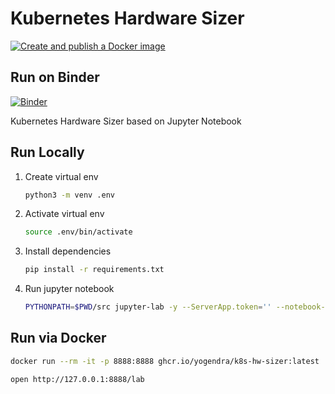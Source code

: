 # Kubernetes Hardware Sizer

[![Create and publish a Docker image](https://github.com/yogendra/kubernetes-hardware-sizer/actions/workflows/merge.yml/badge.svg)](https://github.com/yogendra/kubernetes-hardware-sizer/actions/workflows/merge.yml)

## Run on Binder

[![Binder](https://mybinder.org/badge_logo.svg)](https://mybinder.org/v2/gh/yogendra/kubernetes-hardware-sizer/main?filepath=src%2Fnotebook.ipynb)

Kubernetes Hardware Sizer based on Jupyter Notebook

## Run Locally

1. Create virtual env

    ```bash
    python3 -m venv .env
    ```

1. Activate virtual env

    ```bash
    source .env/bin/activate
    ```

1. Install dependencies

    ```bash
    pip install -r requirements.txt
    ```

1. Run jupyter notebook

    ```bash
    PYTHONPATH=$PWD/src jupyter-lab -y --ServerApp.token='' --notebook-dir=$PWD/src
    ```

## Run via Docker

```bash
docker run --rm -it -p 8888:8888 ghcr.io/yogendra/k8s-hw-sizer:latest
```

```bash
open http://127.0.0.1:8888/lab
```

